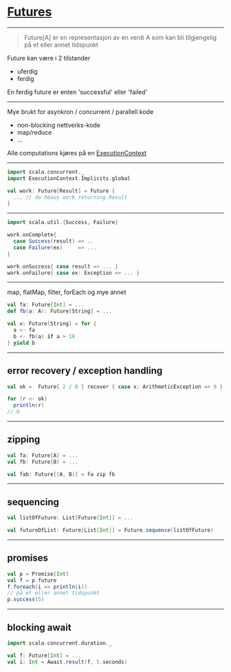 # [Futures](http://www.scala-lang.org/api/current/#scala.concurrent.Future)

---

> Future[A] er en representasjon av en verdi A som kan bli tilgjengelig på et eller annet tidspunkt

Future kan være i 2 tilstander

* uferdig
* ferdig

En ferdig future er enten 'successful' eller 'failed'

---

Mye brukt for asynkron / concurrent / parallell kode

* non-blocking nettverks-kode
* map/reduce
* ...

Alle computations kjøres på en [ExecutionContext](http://www.scala-lang.org/api/current/index.html#scala.concurrent.ExecutionContext)

---

```scala
import scala.concurrent._
import ExecutionContext.Implicits.global

val work: Future[Result] = Future {
  ... // do heavy work returning Result
}

```

---

```scala
import scala.util.{Success, Failure}

work.onComplete{
  case Success(result) => ..
  case Failure(ex)     => ...
}

work.onSuccess{ case result => ... }
work.onFailure{ case ex: Exception => ... }
```

---

map, flatMap, filter, forEach og mye annet

```scala
val fa: Future[Int] = ...
def fb(a: A): Future[String] = ...

val x: Future[String] = for {
  a <- fa
  b <- fb(a) if a > 10
} yield b
```

---

## error recovery / exception handling

```scala
val ok =  Future{ 2 / 0 } recover { case x: ArithmeticException => 0 }

for (r <- ok)
  println(r)
// 0
```

---

## zipping

```scala
val fa: Future[A] = ...
val fb: Future[B] = ...

val fab: Future[(A, B)] = fa zip fb
```

---

## sequencing

```scala
val listOfFuture: List[Future[Int]] = ...

val futureOfList: Future[List[Int]] = Future.sequence(listOfFuture)

```

---

## promises

```scala
val p = Promise[Int]
val f = p.future
f.foreach(i => println(i))
// på et eller annet tidspunkt
p.success(5)
```

---

## blocking await

```scala
import scala.concurrent.duration._

val f: Future[Int] = ...
val i: Int = Await.result(f, 5.seconds)
```
